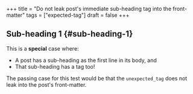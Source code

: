 +++
title = "Do not leak post's immediate sub-heading tag into the front-matter"
tags = ["expected-tag"]
draft = false
+++

## Sub-heading 1 {#sub-heading-1}

This is a **special** case where:

-   A post has a sub-heading as the first line in its body, and
-   That sub-heading has a tag too!

The passing case for this test would be that the `unexpected_tag` does
not leak into the post's front-matter.
